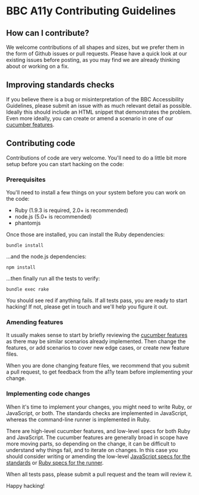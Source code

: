 # BBC A11y Contributing Guidelines

## How can I contribute?

We welcome contributions of all shapes and sizes, but we prefer them in the form
of Github issues or pull requests. Please have a quick look at our existing
issues before posting, as you may find we are already thinking about or working
on a fix.

## Improving standards checks

If you believe there is a bug or misinterpretation of the BBC Accessibility
Guidelines, please submit an issue with as much relevant detail as possible.
Ideally this should include an HTML snippet that demonstrates the problem. Even
more ideally, you can create or amend a scenario in one of our [cucumber features](features/check_standards).

## Contributing code

Contributions of code are very welcome. You'll need to do a little bit more
setup before you can start hacking on the code:

### Prerequisites

You'll need to install a few things on your system before you can work on the
code:

  * Ruby (1.9.3 is required, 2.0+ is recommended)
  * node.js (5.0+ is recommended)
  * phantomjs

Once those are installed, you can install the Ruby dependencies:

  ```
  bundle install
  ```

...and the node.js dependencies:

  ```
  npm install
  ```

...then finally run all the tests to verify:

  ```
  bundle exec rake
  ```

You should see red if anything fails. If all tests pass, you are ready to start
hacking! If not, please get in touch and we'll help you figure it out.

### Amending features

It usually makes sense to start by briefly reviewing the [cucumber
features](features) as there may be similar scenarios already implemented. Then
change the features, or add scenarios to cover new edge cases, or create new
feature files.

When you are done changing feature files, we recommend that you submit a pull
request, to get feedback from the a11y team before implementing your change.

### Implementing code changes

When it's time to implement your changes, you might need to write Ruby, or
JavaScript, or both. The standards checks are implemented in JavaScript,
whereas the command-line runner is implemented in Ruby.

There are high-level cucumber features, and low-level specs for both Ruby and
JavaScript. The cucumber features are generally broad in scope have more moving
parts, so depending on the change, it can be difficult to understand why things
fail, and to iterate on changes. In this case you should consider writing or
amending the low-level [JavaScript specs for the standards](spec/bbc/a11y/js)
or [Ruby specs for the runner](spec/bbc/a11y).

When all tests pass, please submit a pull request and the team will review it.

Happy hacking!
